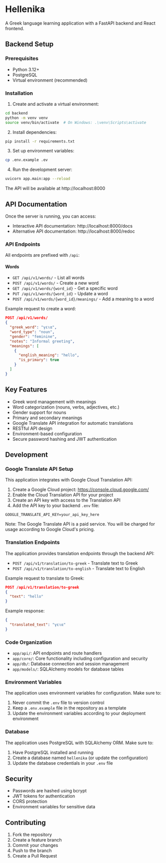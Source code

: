 # Hellenika

A Greek language learning application with a FastAPI backend and React frontend.

## Backend Setup

### Prerequisites

- Python 3.12+
- PostgreSQL
- Virtual environment (recommended)

### Installation

1. Create and activate a virtual environment:

```bash
cd backend
python -m venv venv
source venv/bin/activate  # On Windows: .\venv\Scripts\activate
```

2. Install dependencies:

```bash
pip install -r requirements.txt
```

3. Set up environment variables:

```bash
cp .env.example .ev
```

4. Run the development server:

```bash
uvicorn app.main:app --reload
```

The API will be available at http://localhost:8000

## API Documentation

Once the server is running, you can access:

- Interactive API documentation: http://localhost:8000/docs
- Alternative API documentation: http://localhost:8000/redoc

### API Endpoints

All endpoints are prefixed with `/api`:

#### Words

- `GET /api/v1/words/` - List all words
- `POST /api/v1/words/` - Create a new word
- `GET /api/v1/words/{word_id}` - Get a specific word
- `PUT /api/v1/words/{word_id}` - Update a word
- `POST /api/v1/words/{word_id}/meanings/` - Add a meaning to a word

Example request to create a word:

```json
POST /api/v1/words/
{
  "greek_word": "γεια",
  "word_type": "noun",
  "gender": "feminine",
  "notes": "Informal greeting",
  "meanings": [
    {
      "english_meaning": "hello",
      "is_primary": true
    }
  ]
}
```

## Key Features

- Greek word management with meanings
- Word categorization (nouns, verbs, adjectives, etc.)
- Gender support for nouns
- Primary and secondary meanings
- Google Translate API integration for automatic translations
- RESTful API design
- Environment-based configuration
- Secure password hashing and JWT authentication

## Development

### Google Translate API Setup

This application integrates with Google Cloud Translation API:

1. Create a Google Cloud project: https://console.cloud.google.com/
2. Enable the Cloud Translation API for your project
3. Create an API key with access to the Translation API
4. Add the API key to your backend `.env` file:

```
GOOGLE_TRANSLATE_API_KEY=your_api_key_here
```

Note: The Google Translate API is a paid service. You will be charged for usage according to Google Cloud's pricing.

### Translation Endpoints

The application provides translation endpoints through the backend API:

- `POST /api/v1/translation/to-greek` - Translate text to Greek
- `POST /api/v1/translation/to-english` - Translate text to English

Example request to translate to Greek:

```json
POST /api/v1/translation/to-greek
{
  "text": "hello"
}
```

Example response:

```json
{
  "translated_text": "γεια"
}
```

### Code Organization

- `app/api/`: API endpoints and route handlers
- `app/core/`: Core functionality including configuration and security
- `app/db/`: Database connection and session management
- `app/models/`: SQLAlchemy models for database tables

### Environment Variables

The application uses environment variables for configuration. Make sure to:

1. Never commit the `.env` file to version control
2. Keep a `.env.example` file in the repository as a template
3. Update the environment variables according to your deployment environment

### Database

The application uses PostgreSQL with SQLAlchemy ORM. Make sure to:

1. Have PostgreSQL installed and running
2. Create a database named `hellenika` (or update the configuration)
3. Update the database credentials in your `.env` file

## Security

- Passwords are hashed using bcrypt
- JWT tokens for authentication
- CORS protection
- Environment variables for sensitive data

## Contributing

1. Fork the repository
2. Create a feature branch
3. Commit your changes
4. Push to the branch
5. Create a Pull Request

